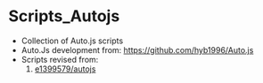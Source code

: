 # Scripts_Autojs
* Collection of Auto.js scripts
* Auto.Js development from: https://github.com/hyb1996/Auto.js
* Scripts revised from:
  1. [e1399579/autojs](https://github.com/e1399579/autojs)
